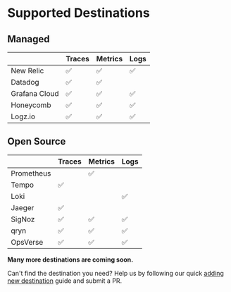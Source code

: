 # Supported Destinations

## Managed

|               | Traces | Metrics | Logs |
| ------------- | ------ | ------- | ---- |
| New Relic     | ✅     | ✅      | ✅   |
| Datadog       | ✅     | ✅      |      |
| Grafana Cloud | ✅     | ✅      | ✅   |
| Honeycomb     | ✅     | ✅      | ✅   |
| Logz.io       | ✅     | ✅      | ✅   |

## Open Source

|            | Traces | Metrics | Logs |
| ---------- | ------ | ------- | ---- |
| Prometheus |        | ✅      |      |
| Tempo      | ✅     |         |      |
| Loki       |        |         | ✅   |
| Jaeger     | ✅     |         |      |
| SigNoz     | ✅     | ✅      | ✅   |
| qryn       | ✅     | ✅      | ✅   |
| OpsVerse   | ✅     | ✅      | ✅   |


**Many more destinations are coming soon.**

Can't find the destination you need? Help us by following our quick [adding new destination](https://odigos.io/docs/contribution-guidelines/add-new-destination/) guide and submit a PR.
